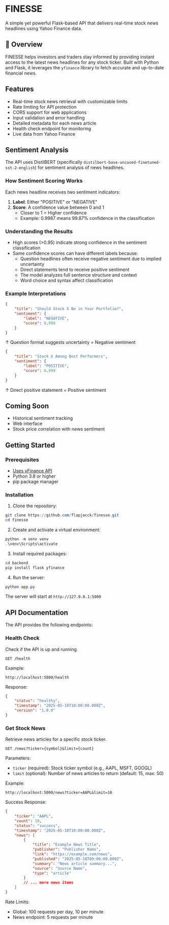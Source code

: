 # FINESSE
A simple yet powerful Flask-based API that delivers real-time stock news headlines using Yahoo Finance data.

## 🌟 Overview

FINESSE helps investors and traders stay informed by providing instant access to the latest news headlines for any stock ticker. Built with Python and Flask, it leverages the `yfinance` library to fetch accurate and up-to-date financial news.

## Features

- Real-time stock news retrieval with customizable limits
- Rate limiting for API protection
- CORS support for web applications
- Input validation and error handling
- Detailed metadata for each news article
- Health check endpoint for monitoring
- Live data from Yahoo Finance

## Sentiment Analysis

The API uses DistilBERT (specifically `distilbert-base-uncased-finetuned-sst-2-english`) for sentiment analysis of news headlines. 

### How Sentiment Scoring Works

Each news headline receives two sentiment indicators:

1. **Label**: Either "POSITIVE" or "NEGATIVE"
2. **Score**: A confidence value between 0 and 1
   - Closer to 1 = Higher confidence
   - Example: 0.9987 means 99.87% confidence in the classification

### Understanding the Results

- High scores (>0.95) indicate strong confidence in the sentiment classification
- Same confidence scores can have different labels because:
  - Question headlines often receive negative sentiment due to implied uncertainty
  - Direct statements tend to receive positive sentiment
  - The model analyzes full sentence structure and context
  - Word choice and syntax affect classification

### Example Interpretations

```json
{
    "title": "Should Stock X Be in Your Portfolio?",
    "sentiment": {
        "label": "NEGATIVE",
        "score": 0.998
    }
}
```
↑ Question format suggests uncertainty = Negative sentiment

```json
{
    "title": "Stock X Among Best Performers",
    "sentiment": {
        "label": "POSITIVE",
        "score": 0.999
    }
}
```
↑ Direct positive statement = Positive sentiment

## Coming Soon

- Historical sentiment tracking
- Web interface
- Stock price correlation with news sentiment

## Getting Started

### Prerequisites

- [Uses yFinance API](https://github.com/ranaroussi/yfinance)
- Python 3.8 or higher
- pip package manager

### Installation

1. Clone the repository:

```powershell
git clone https://github.com/flapjacck/finesse.git
cd finesse
```

2. Create and activate a virtual environment:

```powershell
python -m venv venv
.\venv\Scripts\activate
```

3. Install required packages:

```powershell
cd backend
pip install flask yfinance
```

4. Run the server:

```powershell
python app.py
```

The server will start at `http://127.0.0.1:5000`

## API Documentation

The API provides the following endpoints:

### Health Check

Check if the API is up and running.

```
GET /health
```

Example:
```
http://localhost:5000/health
```

Response:
```json
{
    "status": "healthy",
    "timestamp": "2025-05-18T10:00:00.000Z",
    "version": "1.0.0"
}
```

### Get Stock News

Retrieve news articles for a specific stock ticker.

```
GET /news?ticker={symbol}&limit={count}
```

Parameters:

- `ticker` (required): Stock ticker symbol (e.g., AAPL, MSFT, GOOGL)
- `limit` (optional): Number of news articles to return (default: 15, max: 50)

Example:
```
http://localhost:5000/news?ticker=AAPL&limit=10
```

Success Response:

```json
{
    "ticker": "AAPL",
    "count": 10,
    "status": "success",
    "timestamp": "2025-05-18T10:00:00.000Z",
    "news": [
        {
            "title": "Example News Title",
            "publisher": "Publisher Name",
            "link": "https://example.com/news",
            "published": "2025-05-18T09:00:00.000Z",
            "summary": "News article summary...",
            "source": "Source Name",
            "type": "article"
        }
        // ... more news items
    ]
}
```

Rate Limits:

- Global: 100 requests per day, 10 per minute
- News endpoint: 5 requests per minute